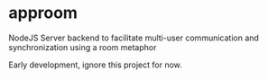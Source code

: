 # approom
NodeJS Server backend to facilitate multi-user communication and synchronization using a room metaphor

Early development, ignore this project for now.
